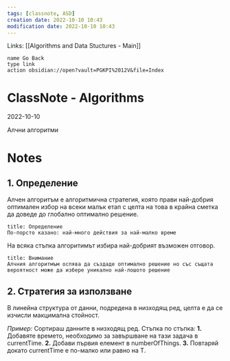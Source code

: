 ```yaml
---
tags: [classnote, ASD]
creation date: 2022-10-10 10:43
modification date: 2022-10-10 10:43
---
```


Links: [[Algorithms and Data Stuctures - Main]]
```button
name Go Back
type link
action obsidian://open?vault=PGKPI%2012V&file=Index
```
# ClassNote - Algorithms
2022-10-10

Алчни алгоритми
# Notes
## 1. Определение
Алчен алгоритъм е алгоритмична стратегия, която прави най-добрия оптимален избор на всеки малък етап с целта на това в крайна сметка да доведе до глобално оптимално решение. 
```ad-note
title: Определение
По-порсто казано: най-много действия за най-малко време
```
На всяка стъпка алгоритимът избира най-добрият възможен отговор.
```ad-warning
title: Внимание
Алчния алгоритмъм оспява да създаде оптимално решение но със същата вероятност може да избере уникално най-лошото решение
```
## 2. Стратегия за използване
В линейна структура от данни, подредена в низходящ ред, целта е да се изчисли макцимална стойност.

*Пример:*
Сортираш данните в низходящ ред.
Стъпка по стъпка:
**1.** Добавяте времето, необходимо за завършване на тази задача в currentTime.
**2.** Добави първия елемент в numberOfThings.
**3.** Повтаряй докато currentTime е по-малко или равно на T.